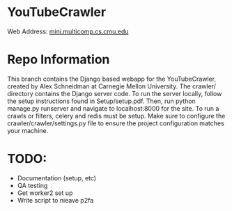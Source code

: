 # YouTubeCrawler
Web Address:
[mini.multicomp.cs.cmu.edu](http://mini.multicomp.cs.cmu.edu)
# Repo Information
This branch contains the Django based webapp for the YouTubeCrawler, created by
Alex Schneidman at Carnegie Mellon University. The crawler/ directory contains
the Django server code. To run the server locally, follow
the setup instructions found in Setup/setup.pdf. Then, run python manage.py runserver
and navigate to localhost:8000 for the site. To run a crawls or filters, celery and
redis must be setup. Make sure to configure the crawler/crawler/settings.py file to ensure
the project configuration matches your machine.

# TODO:
- Documentation (setup, etc)
- QA testing
- Get worker2 set up
- Write script to nieave p2fa
